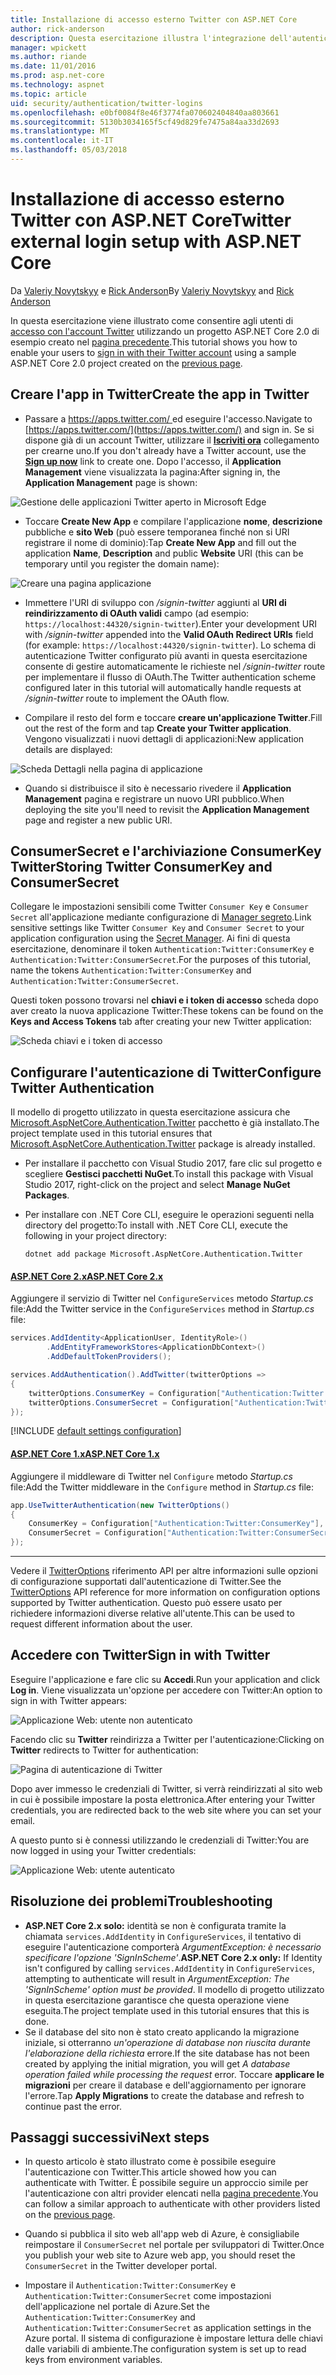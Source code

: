 ```yaml
---
title: Installazione di accesso esterno Twitter con ASP.NET Core
author: rick-anderson
description: Questa esercitazione illustra l'integrazione dell'autenticazione di Twitter account utente in un'applicazione ASP.NET di base esistente.
manager: wpickett
ms.author: riande
ms.date: 11/01/2016
ms.prod: asp.net-core
ms.technology: aspnet
ms.topic: article
uid: security/authentication/twitter-logins
ms.openlocfilehash: e0bf0084f8e46f3774fa070602404840aa803661
ms.sourcegitcommit: 5130b3034165f5cf49d829fe7475a84aa33d2693
ms.translationtype: MT
ms.contentlocale: it-IT
ms.lasthandoff: 05/03/2018
---
```

# <a name="twitter-external-login-setup-with-aspnet-core"></a><span data-ttu-id="d679d-103">Installazione di accesso esterno Twitter con ASP.NET Core</span><span class="sxs-lookup"><span data-stu-id="d679d-103">Twitter external login setup with ASP.NET Core</span></span>

<span data-ttu-id="d679d-104">Da [Valeriy Novytskyy](https://github.com/01binary) e [Rick Anderson](https://twitter.com/RickAndMSFT)</span><span class="sxs-lookup"><span data-stu-id="d679d-104">By [Valeriy Novytskyy](https://github.com/01binary) and [Rick Anderson](https://twitter.com/RickAndMSFT)</span></span>

<span data-ttu-id="d679d-105">In questa esercitazione viene illustrato come consentire agli utenti di [accesso con l'account Twitter](https://dev.twitter.com/web/sign-in/desktop-browser) utilizzando un progetto ASP.NET Core 2.0 di esempio creato nel [pagina precedente](xref:security/authentication/social/index).</span><span class="sxs-lookup"><span data-stu-id="d679d-105">This tutorial shows you how to enable your users to [sign in with their Twitter account](https://dev.twitter.com/web/sign-in/desktop-browser) using a sample ASP.NET Core 2.0 project created on the [previous page](xref:security/authentication/social/index).</span></span>

## <a name="create-the-app-in-twitter"></a><span data-ttu-id="d679d-106">Creare l'app in Twitter</span><span class="sxs-lookup"><span data-stu-id="d679d-106">Create the app in Twitter</span></span>

* <span data-ttu-id="d679d-107">Passare a [ https://apps.twitter.com/ ](https://apps.twitter.com/) ed eseguire l'accesso.</span><span class="sxs-lookup"><span data-stu-id="d679d-107">Navigate to [https://apps.twitter.com/](https://apps.twitter.com/) and sign in.</span></span> <span data-ttu-id="d679d-108">Se si dispone già di un account Twitter, utilizzare il **[Iscriviti ora](https://twitter.com/signup)** collegamento per crearne uno.</span><span class="sxs-lookup"><span data-stu-id="d679d-108">If you don't already have a Twitter account, use the **[Sign up now](https://twitter.com/signup)** link to create one.</span></span> <span data-ttu-id="d679d-109">Dopo l'accesso, il **Application Management** viene visualizzata la pagina:</span><span class="sxs-lookup"><span data-stu-id="d679d-109">After signing in, the **Application Management** page is shown:</span></span>

![Gestione delle applicazioni Twitter aperto in Microsoft Edge](index/_static/TwitterAppManage.png)

* <span data-ttu-id="d679d-111">Toccare **Create New App** e compilare l'applicazione **nome**, **descrizione** pubbliche e **sito Web** (può essere temporanea finché non si URI registrare il nome di dominio):</span><span class="sxs-lookup"><span data-stu-id="d679d-111">Tap **Create New App** and fill out the application **Name**, **Description** and public **Website** URI (this can be temporary until you register the domain name):</span></span>

![Creare una pagina applicazione](index/_static/TwitterCreate.png)

* <span data-ttu-id="d679d-113">Immettere l'URI di sviluppo con */signin-twitter* aggiunti al **URI di reindirizzamento di OAuth validi** campo (ad esempio: `https://localhost:44320/signin-twitter`).</span><span class="sxs-lookup"><span data-stu-id="d679d-113">Enter your development URI with */signin-twitter* appended into the **Valid OAuth Redirect URIs** field (for example: `https://localhost:44320/signin-twitter`).</span></span> <span data-ttu-id="d679d-114">Lo schema di autenticazione Twitter configurato più avanti in questa esercitazione consente di gestire automaticamente le richieste nel */signin-twitter* route per implementare il flusso di OAuth.</span><span class="sxs-lookup"><span data-stu-id="d679d-114">The Twitter authentication scheme configured later in this tutorial will automatically handle requests at */signin-twitter* route to implement the OAuth flow.</span></span>

* <span data-ttu-id="d679d-115">Compilare il resto del form e toccare **creare un'applicazione Twitter**.</span><span class="sxs-lookup"><span data-stu-id="d679d-115">Fill out the rest of the form and tap **Create your Twitter application**.</span></span> <span data-ttu-id="d679d-116">Vengono visualizzati i nuovi dettagli di applicazioni:</span><span class="sxs-lookup"><span data-stu-id="d679d-116">New application details are displayed:</span></span>

![Scheda Dettagli nella pagina di applicazione](index/_static/TwitterAppDetails.png)

* <span data-ttu-id="d679d-118">Quando si distribuisce il sito è necessario rivedere il **Application Management** pagina e registrare un nuovo URI pubblico.</span><span class="sxs-lookup"><span data-stu-id="d679d-118">When deploying the site you'll need to revisit the **Application Management** page and register a new public URI.</span></span>

## <a name="storing-twitter-consumerkey-and-consumersecret"></a><span data-ttu-id="d679d-119">ConsumerSecret e l'archiviazione ConsumerKey Twitter</span><span class="sxs-lookup"><span data-stu-id="d679d-119">Storing Twitter ConsumerKey and ConsumerSecret</span></span>

<span data-ttu-id="d679d-120">Collegare le impostazioni sensibili come Twitter `Consumer Key` e `Consumer Secret` all'applicazione mediante configurazione di [Manager segreto](xref:security/app-secrets).</span><span class="sxs-lookup"><span data-stu-id="d679d-120">Link sensitive settings like Twitter `Consumer Key` and `Consumer Secret` to your application configuration using the [Secret Manager](xref:security/app-secrets).</span></span> <span data-ttu-id="d679d-121">Ai fini di questa esercitazione, denominare il token `Authentication:Twitter:ConsumerKey` e `Authentication:Twitter:ConsumerSecret`.</span><span class="sxs-lookup"><span data-stu-id="d679d-121">For the purposes of this tutorial, name the tokens `Authentication:Twitter:ConsumerKey` and `Authentication:Twitter:ConsumerSecret`.</span></span>

<span data-ttu-id="d679d-122">Questi token possono trovarsi nel **chiavi e i token di accesso** scheda dopo aver creato la nuova applicazione Twitter:</span><span class="sxs-lookup"><span data-stu-id="d679d-122">These tokens can be found on the **Keys and Access Tokens** tab after creating your new Twitter application:</span></span>

![Scheda chiavi e i token di accesso](index/_static/TwitterKeys.png)

## <a name="configure-twitter-authentication"></a><span data-ttu-id="d679d-124">Configurare l'autenticazione di Twitter</span><span class="sxs-lookup"><span data-stu-id="d679d-124">Configure Twitter Authentication</span></span>

<span data-ttu-id="d679d-125">Il modello di progetto utilizzato in questa esercitazione assicura che [Microsoft.AspNetCore.Authentication.Twitter](https://www.nuget.org/packages/Microsoft.AspNetCore.Authentication.Twitter) pacchetto è già installato.</span><span class="sxs-lookup"><span data-stu-id="d679d-125">The project template used in this tutorial ensures that [Microsoft.AspNetCore.Authentication.Twitter](https://www.nuget.org/packages/Microsoft.AspNetCore.Authentication.Twitter) package is already installed.</span></span>

* <span data-ttu-id="d679d-126">Per installare il pacchetto con Visual Studio 2017, fare clic sul progetto e scegliere **Gestisci pacchetti NuGet**.</span><span class="sxs-lookup"><span data-stu-id="d679d-126">To install this package with Visual Studio 2017, right-click on the project and select **Manage NuGet Packages**.</span></span>
* <span data-ttu-id="d679d-127">Per installare con .NET Core CLI, eseguire le operazioni seguenti nella directory del progetto:</span><span class="sxs-lookup"><span data-stu-id="d679d-127">To install with .NET Core CLI, execute the following in your project directory:</span></span>

   `dotnet add package Microsoft.AspNetCore.Authentication.Twitter`

#### <a name="aspnet-core-2xtabaspnetcore2x"></a>[<span data-ttu-id="d679d-128">ASP.NET Core 2.x</span><span class="sxs-lookup"><span data-stu-id="d679d-128">ASP.NET Core 2.x</span></span>](#tab/aspnetcore2x/)
<span data-ttu-id="d679d-129">Aggiungere il servizio di Twitter nel `ConfigureServices` metodo *Startup.cs* file:</span><span class="sxs-lookup"><span data-stu-id="d679d-129">Add the Twitter service in the `ConfigureServices` method in *Startup.cs* file:</span></span>

```csharp
services.AddIdentity<ApplicationUser, IdentityRole>()
        .AddEntityFrameworkStores<ApplicationDbContext>()
        .AddDefaultTokenProviders();

services.AddAuthentication().AddTwitter(twitterOptions =>
{
    twitterOptions.ConsumerKey = Configuration["Authentication:Twitter:ConsumerKey"];
    twitterOptions.ConsumerSecret = Configuration["Authentication:Twitter:ConsumerSecret"];
});
```

[!INCLUDE [default settings configuration](includes/default-settings.md)]

#### <a name="aspnet-core-1xtabaspnetcore1x"></a>[<span data-ttu-id="d679d-130">ASP.NET Core 1.x</span><span class="sxs-lookup"><span data-stu-id="d679d-130">ASP.NET Core 1.x</span></span>](#tab/aspnetcore1x/)
<span data-ttu-id="d679d-131">Aggiungere il middleware di Twitter nel `Configure` metodo *Startup.cs* file:</span><span class="sxs-lookup"><span data-stu-id="d679d-131">Add the Twitter middleware in the `Configure` method in *Startup.cs* file:</span></span>

```csharp
app.UseTwitterAuthentication(new TwitterOptions()
{
    ConsumerKey = Configuration["Authentication:Twitter:ConsumerKey"],
    ConsumerSecret = Configuration["Authentication:Twitter:ConsumerSecret"]
});
```

* * *
<span data-ttu-id="d679d-132">Vedere il [TwitterOptions](/dotnet/api/microsoft.aspnetcore.builder.twitteroptions) riferimento API per altre informazioni sulle opzioni di configurazione supportati dall'autenticazione di Twitter.</span><span class="sxs-lookup"><span data-stu-id="d679d-132">See the [TwitterOptions](/dotnet/api/microsoft.aspnetcore.builder.twitteroptions) API reference for more information on configuration options supported by Twitter authentication.</span></span> <span data-ttu-id="d679d-133">Questo può essere usato per richiedere informazioni diverse relative all'utente.</span><span class="sxs-lookup"><span data-stu-id="d679d-133">This can be used to request different information about the user.</span></span>

## <a name="sign-in-with-twitter"></a><span data-ttu-id="d679d-134">Accedere con Twitter</span><span class="sxs-lookup"><span data-stu-id="d679d-134">Sign in with Twitter</span></span>

<span data-ttu-id="d679d-135">Eseguire l'applicazione e fare clic su **Accedi**.</span><span class="sxs-lookup"><span data-stu-id="d679d-135">Run your application and click **Log in**.</span></span> <span data-ttu-id="d679d-136">Viene visualizzata un'opzione per accedere con Twitter:</span><span class="sxs-lookup"><span data-stu-id="d679d-136">An option to sign in with Twitter appears:</span></span>

![Applicazione Web: utente non autenticato](index/_static/DoneTwitter.png)

<span data-ttu-id="d679d-138">Facendo clic su **Twitter** reindirizza a Twitter per l'autenticazione:</span><span class="sxs-lookup"><span data-stu-id="d679d-138">Clicking on **Twitter** redirects to Twitter for authentication:</span></span>

![Pagina di autenticazione di Twitter](index/_static/TwitterLogin.png)

<span data-ttu-id="d679d-140">Dopo aver immesso le credenziali di Twitter, si verrà reindirizzati al sito web in cui è possibile impostare la posta elettronica.</span><span class="sxs-lookup"><span data-stu-id="d679d-140">After entering your Twitter credentials, you are redirected back to the web site where you can set your email.</span></span>

<span data-ttu-id="d679d-141">A questo punto si è connessi utilizzando le credenziali di Twitter:</span><span class="sxs-lookup"><span data-stu-id="d679d-141">You are now logged in using your Twitter credentials:</span></span>

![Applicazione Web: utente autenticato](index/_static/Done.png)

## <a name="troubleshooting"></a><span data-ttu-id="d679d-143">Risoluzione dei problemi</span><span class="sxs-lookup"><span data-stu-id="d679d-143">Troubleshooting</span></span>

* <span data-ttu-id="d679d-144">**ASP.NET Core 2.x solo:** identità se non è configurata tramite la chiamata `services.AddIdentity` in `ConfigureServices`, il tentativo di eseguire l'autenticazione comporterà *ArgumentException: è necessario specificare l'opzione 'SignInScheme'*.</span><span class="sxs-lookup"><span data-stu-id="d679d-144">**ASP.NET Core 2.x only:** If Identity isn't configured by calling `services.AddIdentity` in `ConfigureServices`, attempting to authenticate will result in *ArgumentException: The 'SignInScheme' option must be provided*.</span></span> <span data-ttu-id="d679d-145">Il modello di progetto utilizzato in questa esercitazione garantisce che questa operazione viene eseguita.</span><span class="sxs-lookup"><span data-stu-id="d679d-145">The project template used in this tutorial ensures that this is done.</span></span>
* <span data-ttu-id="d679d-146">Se il database del sito non è stato creato applicando la migrazione iniziale, si otterranno *un'operazione di database non riuscita durante l'elaborazione della richiesta* errore.</span><span class="sxs-lookup"><span data-stu-id="d679d-146">If the site database has not been created by applying the initial migration, you will get *A database operation failed while processing the request* error.</span></span> <span data-ttu-id="d679d-147">Toccare **applicare le migrazioni** per creare il database e dell'aggiornamento per ignorare l'errore.</span><span class="sxs-lookup"><span data-stu-id="d679d-147">Tap **Apply Migrations** to create the database and refresh to continue past the error.</span></span>

## <a name="next-steps"></a><span data-ttu-id="d679d-148">Passaggi successivi</span><span class="sxs-lookup"><span data-stu-id="d679d-148">Next steps</span></span>

* <span data-ttu-id="d679d-149">In questo articolo è stato illustrato come è possibile eseguire l'autenticazione con Twitter.</span><span class="sxs-lookup"><span data-stu-id="d679d-149">This article showed how you can authenticate with Twitter.</span></span> <span data-ttu-id="d679d-150">È possibile seguire un approccio simile per l'autenticazione con altri provider elencati nella [pagina precedente](xref:security/authentication/social/index).</span><span class="sxs-lookup"><span data-stu-id="d679d-150">You can follow a similar approach to authenticate with other providers listed on the [previous page](xref:security/authentication/social/index).</span></span>

* <span data-ttu-id="d679d-151">Quando si pubblica il sito web all'app web di Azure, è consigliabile reimpostare il `ConsumerSecret` nel portale per sviluppatori di Twitter.</span><span class="sxs-lookup"><span data-stu-id="d679d-151">Once you publish your web site to Azure web app, you should reset the `ConsumerSecret` in the Twitter developer portal.</span></span>

* <span data-ttu-id="d679d-152">Impostare il `Authentication:Twitter:ConsumerKey` e `Authentication:Twitter:ConsumerSecret` come impostazioni dell'applicazione nel portale di Azure.</span><span class="sxs-lookup"><span data-stu-id="d679d-152">Set the `Authentication:Twitter:ConsumerKey` and `Authentication:Twitter:ConsumerSecret` as application settings in the Azure portal.</span></span> <span data-ttu-id="d679d-153">Il sistema di configurazione è impostare lettura delle chiavi dalle variabili di ambiente.</span><span class="sxs-lookup"><span data-stu-id="d679d-153">The configuration system is set up to read keys from environment variables.</span></span>
